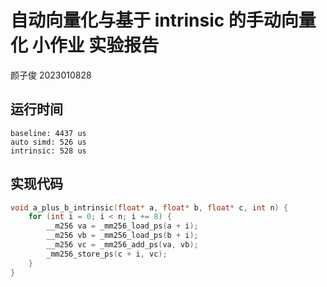 # 自动向量化与基于 intrinsic 的手动向量化 小作业 实验报告 

颜子俊 2023010828

## 运行时间

```
baseline: 4437 us
auto simd: 526 us
intrinsic: 528 us
```

## 实现代码

```cpp
void a_plus_b_intrinsic(float* a, float* b, float* c, int n) {
    for (int i = 0; i < n; i += 8) {
        __m256 va = _mm256_load_ps(a + i);
        __m256 vb = _mm256_load_ps(b + i);
        __m256 vc = _mm256_add_ps(va, vb);
        _mm256_store_ps(c + i, vc);
    }
}
```